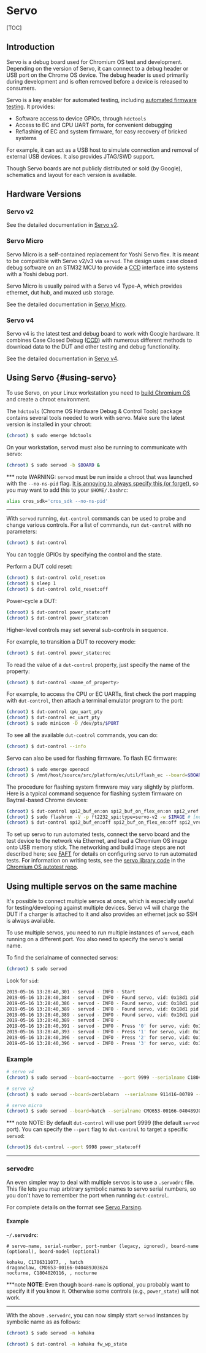 # Servo

[TOC]

## Introduction

Servo is a debug board used for Chromium OS test and development. Depending on
the version of Servo, it can connect to a debug header or USB port on the
Chrome OS device. The debug header is used primarily during development and is
often removed before a device is released to consumers.

Servo is a key enabler for automated testing, including
[automated firmware testing][FAFT]. It provides:

*   Software access to device GPIOs, through `hdctools`
*   Access to EC and CPU UART ports, for convenient debugging
*   Reflashing of EC and system firmware, for easy recovery of bricked systems

For example, it can act as a USB host to simulate connection and removal of
external USB devices. It also provides JTAG/SWD support.

Though Servo boards are not publicly distributed or sold (by Google),
schematics and layout for each version is available.

## Hardware Versions

### Servo v2

See the detailed documentation in [Servo v2].

### Servo Micro

Servo Micro is a self-contained replacement for Yoshi Servo flex. It is meant
to be compatible with Servo v2/v3 via `servod`. The design uses case closed
debug software on an STM32 MCU to provide a [CCD] interface into systems with a
Yoshi debug port.

Servo Micro is usually paired with a Servo v4 Type-A, which provides ethernet,
dut hub, and muxed usb storage.

See the detailed documentation in [Servo Micro].

### Servo v4

Servo v4 is the latest test and debug board to work with Google hardware. It
combines Case Closed Debug ([CCD]) with numerous different methods to download
data to the DUT and other testing and debug functionality.

See the detailed documentation in [Servo v4].

## Using Servo {#using-servo}

To use Servo, on your Linux workstation you need to
[build Chromium OS][developer_guide] and create a chroot environment.

The `hdctools` (Chrome OS Hardware Debug & Control Tools) package contains
several tools needed to work with servo. Make sure the latest version is
installed in your chroot:

```bash
(chroot) $ sudo emerge hdctools
```

On your workstation, servod must also be running to communicate with servo:

```bash
(chroot) $ sudo servod -b $BOARD &
```
*** note
WARNING: `servod` must be run inside a chroot that was launched with the
`--no-ns-pid` flag. [It is annoying to always specify this (or
forget)][servod_no_nspid], so you may want to add this to your `$HOME/.bashrc`:

```bash
alias cros_sdk='cros_sdk --no-ns-pid'
```
***

With `servod` running, `dut-control` commands can be used to probe and change
various controls. For a list of commands, run `dut-control` with no parameters:

```bash
(chroot) $ dut-control
```

You can toggle GPIOs by specifying the control and the state.

Perform a DUT cold reset:

```bash
(chroot) $ dut-control cold_reset:on
(chroot) $ sleep 1
(chroot) $ dut-control cold_reset:off
```

Power-cycle a DUT:

```bash
(chroot) $ dut-control power_state:off
(chroot) $ dut-control power_state:on
```

Higher-level controls may set several sub-controls in sequence.

For example, to transition a DUT to recovery mode:

```bash
(chroot) $ dut-control power_state:rec
```

To read the value of a `dut-control` property, just specify the name of the
property:

```bash
(chroot) $ dut-control <name_of_property>
```

For example, to access the CPU or EC UARTs, first check the port mapping with
`dut-control`, then attach a terminal emulator program to the port:

```bash
(chroot) $ dut-control cpu_uart_pty
(chroot) $ dut-control ec_uart_pty
(chroot) $ sudo minicom -D /dev/pts/$PORT
```

To see all the available `dut-control` commands, you can do:

```bash
(chroot) $ dut-control --info
```

Servo can also be used for flashing firmware. To flash EC firmware:

```bash
(chroot) $ sudo emerge openocd
(chroot) $ /mnt/host/source/src/platform/ec/util/flash_ec --board=$BOARD --image=$IMAGE
```

The procedure for flashing system firmware may vary slightly by platform. Here
is a typical command sequence for flashing system firmware on Baytrail-based
Chrome devices:

```bash
(chroot) $ dut-control spi2_buf_en:on spi2_buf_on_flex_en:on spi2_vref:pp1800 cold_reset:on
(chroot) $ sudo flashrom -V -p ft2232_spi:type=servo-v2 -w $IMAGE # [need to change for each servo type]
(chroot) $ dut-control spi2_buf_en:off spi2_buf_on_flex_en:off spi2_vref:off cold_reset:off
```

To set up servo to run automated tests, connect the servo board and the test
device to the network via Ethernet, and load a Chromium OS image onto USB memory
stick. The networking and build image steps are not described here; see [FAFT]
for details on configuring servo to run automated tests. For information on
writing tests, see the [servo library code] in the [Chromium OS autotest repo].

## Using multiple servos on the same machine

It's possible to connect multiple servos at once, which is especially useful
for testing/developing against multiple devices. Servo v4 will charge the DUT
if a charger is attached to it and also provides an ethernet jack so SSH is
always available.

To use multiple servos, you need to run multiple instances of `servod`, each
running on a different port. You also need to specify the servo's serial name.

To find the serialname of connected servos:

```bash
(chroot) $ sudo servod
```

Look for `sid`:

```bash
2019-05-16 13:28:40,301 - servod - INFO - Start
2019-05-16 13:28:40,384 - servod - INFO - Found servo, vid: 0x18d1 pid: 0x5002 sid: 911416-00789
2019-05-16 13:28:40,386 - servod - INFO - Found servo, vid: 0x18d1 pid: 0x5002 sid: 911416-00927
2019-05-16 13:28:40,389 - servod - INFO - Found servo, vid: 0x18d1 pid: 0x5014 sid: 0601002A-922A4826
2019-05-16 13:28:40,389 - servod - INFO - Found servo, vid: 0x18d1 pid: 0x501b sid: C1804020116
2019-05-16 13:28:40,389 - servod - INFO -
2019-05-16 13:28:40,391 - servod - INFO - Press '0' for servo, vid: 0x18d1 pid: 0x5002 sid: 911416-00789
2019-05-16 13:28:40,393 - servod - INFO - Press '1' for servo, vid: 0x18d1 pid: 0x5002 sid: 911416-00927
2019-05-16 13:28:40,396 - servod - INFO - Press '2' for servo, vid: 0x18d1 pid: 0x5014 sid: 0601002A-922A4826
2019-05-16 13:28:40,396 - servod - INFO - Press '3' for servo, vid: 0x18d1 pid: 0x501b sid: C1804020116
```

### Example

```bash
# servo v4
(chroot) $ sudo servod --board=nocturne  --port 9999 --serialname C1804020116

# servo v2
(chroot) $ sudo servod --board=zerblebarn  --serialname 911416-00789 --port 9998

# servo micro
(chroot) $ sudo servod --board=hatch --serialname CMO653-00166-040489J03624 --port 9997
```

*** note
NOTE: By default `dut-control` will use port 9999 (the default `servod` port).
You can specify the `--port` flag to `dut-control` to target a specific
`servod`:

```bash
(chroot)$ dut-control --port 9998 power_state:off
```
***

### servodrc

An even simpler way to deal with multiple servos is to use a `.servodrc` file.
This file lets you map arbitrary symbolic names to servo serial numbers, so you
don't have to remember the port when running `dut-control`.

For complete details on the format see [Servo Parsing].

#### Example

**`~/.servodrc`**:

```
# servo-name, serial-number, port-number (legacy, ignored), board-name (optional), board-model (optional)

kohaku, C1706311077, , hatch
dragonclaw, CMO653-00166-040489J03624
nocturne, C1804020116, , nocturne
```

***note
**NOTE**: Even though `board-name` is optional, you probably want to specify it
if you know it. Otherwise some controls (e.g., `power_state`) will not work.
***

With the above `.servodrc`, you can now simply start `servod` instances by
symbolic name as as follows:

```bash
(chroot) $ sudo servod -n kohaku
```

```bash
(chroot) $ dut-control -n kohaku fw_wp_state
```

[FAFT]: https://www.chromium.org/for-testers/faft
[FAFT setup image]: https://www.chromium.org/for-testers/faft/Servo2_with_labels.jpg
[developer_guide]: https://chromium.googlesource.com/chromiumos/docs/+/master/developer_guide.md
[servo library code]: https://chromium.googlesource.com/chromiumos/third_party/autotest/+/master/server/cros/servo/
[Chromium OS autotest repo]: https://chromium.googlesource.com/chromiumos/third_party/autotest
[Servo v2]: ./servo_v2.md
[Servo v4]: ./servo_v4.md
[Servo Micro]: ./servo_micro.md
[servod_no_nspid]: https://groups.google.com/a/google.com/d/msg/chromeos-chatty-firmware/mDexO8T1TyM/rFONCSifAAAJ
[CCD]: https://chromium.googlesource.com/chromiumos/platform/ec/+/refs/heads/master/docs/case_closed_debugging_cr50.md
[Servo Parsing]: ./servod.md#servo-parsing
